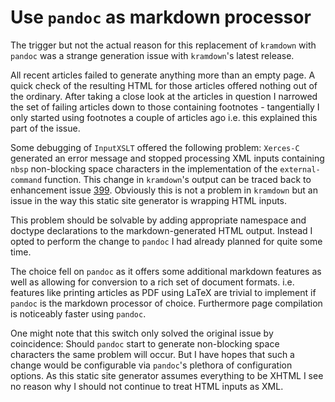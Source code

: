 # Use `pandoc` as markdown processor

The trigger but not the actual reason for this replacement of `kramdown` with `pandoc` was a strange generation issue with `kramdown`'s latest release.

All recent articles failed to generate anything more than an empty page. A quick check of the resulting HTML for those articles offered nothing out of the ordinary. After taking a close look at the articles in question I narrowed the set of failing articles down to those containing footnotes - tangentially I only started using footnotes a couple of articles ago i.e. this explained this part of the issue.

Some debugging of `InputXSLT` offered the following problem: `Xerces-C` generated an error message and stopped processing XML inputs containing `nbsp` non-blocking space characters in the implementation of the `external-command` function. This change in `kramdown`'s output can be traced back to enhancement issue [399](https://github.com/gettalong/kramdown/pull/399). Obviously this is not a problem in `kramdown` but an issue in the way this static site generator is wrapping HTML inputs.

This problem should be solvable by adding appropriate namespace and doctype declarations to the markdown-generated HTML output. Instead I opted to perform the change to `pandoc` I had already planned for quite some time.

The choice fell on `pandoc` as it offers some additional markdown features as well as allowing for conversion to a rich set of document formats. i.e. features like printing articles as PDF using LaTeX are trivial to implement if `pandoc` is the markdown processor of choice. Furthermore page compilation is noticeably faster using `pandoc`.

One might note that this switch only solved the original issue by coincidence: Should `pandoc` start to generate non-blocking space characters the same problem will occur. But I have hopes that such a change would be configurable via `pandoc`'s plethora of configuration options. As this static site generator assumes everything to be XHTML I see no reason why I should not continue to treat HTML inputs as XML.
